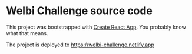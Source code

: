 # Welbi Challenge source code

This project was bootstrapped with [Create React App](https://github.com/facebook/create-react-app). You probably know what that means.

The project is deployed to <https://welbi-challenge.netlify.app>
